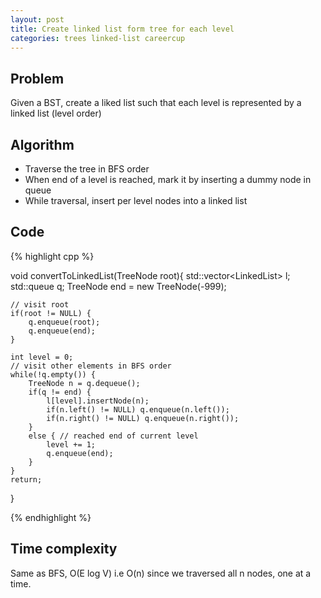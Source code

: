 ```yaml
---
layout: post
title: Create linked list form tree for each level
categories: trees linked-list careercup
---
```


## Problem
Given a BST, create a liked list such that each level is represented by a linked list (level order)

## Algorithm
- Traverse the tree in BFS order
- When end of a level is reached, mark it by inserting a dummy node in queue
- While traversal, insert per level nodes into a linked list

## Code 
{% highlight cpp %}

void convertToLinkedList(TreeNode root){
	std::vector<LinkedList<TreeNode>> l;
	std::queue<TreeNode> q;
	TreeNode end = new TreeNode(-999);
	
	// visit root
	if(root != NULL) {
		q.enqueue(root);
		q.enqueue(end);
	}
	
	int level = 0;
	// visit other elements in BFS order
	while(!q.empty()) {
		TreeNode n = q.dequeue();
		if(q != end) {
			l[level].insertNode(n);
			if(n.left() != NULL) q.enqueue(n.left());
			if(n.right() != NULL) q.enqueue(n.right());
		}
		else { // reached end of current level
			level += 1;
			q.enqueue(end);
		}
	}
	return;
}

{% endhighlight %}

## Time complexity
Same as BFS, O(E log V) i.e O(n) since we traversed all n nodes, one at a time.